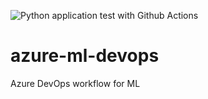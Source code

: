 ![Python application test with Github Actions](https://github.com/kevgar/azure-ml-devops/workflows/Python%20application%20test%20with%20Github%20Actions/badge.svg)
# azure-ml-devops
Azure DevOps workflow for ML

